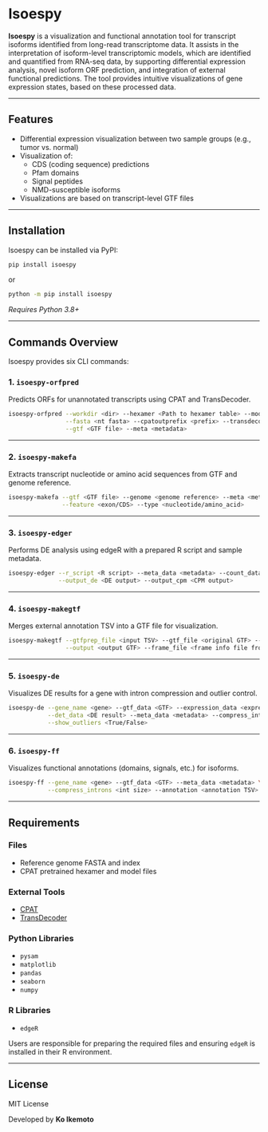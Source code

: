 # Isoespy

**Isoespy** is a visualization and functional annotation tool for transcript isoforms identified from long-read transcriptome data. It assists in the interpretation of isoform-level transcriptomic models, which are identified and quantified from RNA-seq data, by supporting differential expression analysis, novel isoform ORF prediction, and integration of external functional predictions. The tool provides intuitive visualizations of gene expression states, based on these processed data.

---

## Features

- Differential expression visualization between two sample groups (e.g., tumor vs. normal)
- Visualization of:
  - CDS (coding sequence) predictions
  - Pfam domains
  - Signal peptides
  - NMD-susceptible isoforms
- Visualizations are based on transcript-level GTF files

---

## Installation

Isoespy can be installed via PyPI:

```bash
pip install isoespy
```

or

```bash
python -m pip install isoespy
```

*Requires Python 3.8+*

---

## Commands Overview

Isoespy provides six CLI commands:

### 1. `isoespy-orfpred`

Predicts ORFs for unannotated transcripts using CPAT and TransDecoder.

```bash
isoespy-orfpred --workdir <dir> --hexamer <Path to hexamer table> --model <Path to model> \
                --fasta <nt fasta> --cpatoutprefix <prefix> --transdecoder_path <Path to TransDecoder> \
                --gtf <GTF file> --meta <metadata>
```

---

### 2. `isoespy-makefa`

Extracts transcript nucleotide or amino acid sequences from GTF and genome reference.

```bash
isoespy-makefa --gtf <GTF file> --genome <genome reference> --meta <metadata> \
               --feature <exon/CDS> --type <nucleotide/amino_acid>
```

---

### 3. `isoespy-edger`

Performs DE analysis using edgeR with a prepared R script and sample metadata.

```bash
isoespy-edger --r_script <R script> --meta_data <metadata> --count_data <expression count> \
              --output_de <DE output> --output_cpm <CPM output>
```

---

### 4. `isoespy-makegtf`

Merges external annotation TSV into a GTF file for visualization.

```bash
isoespy-makegtf --gtfprep_file <input TSV> --gtf_file <original GTF> --meta_file <metadata> \
                --output <output GTF> --frame_file <frame info file from makefa>
```

---

### 5. `isoespy-de`

Visualizes DE results for a gene with intron compression and outlier control.

```bash
isoespy-de --gene_name <gene> --gtf_data <GTF> --expression_data <expression> \
           --det_data <DE result> --meta_data <metadata> --compress_introns <int size> \
           --show_outliers <True/False>
```

---

### 6. `isoespy-ff`

Visualizes functional annotations (domains, signals, etc.) for isoforms.

```bash
isoespy-ff --gene_name <gene> --gtf_data <GTF> --meta_data <metadata> \
           --compress_introns <int size> --annotation <annotation TSV>
```

---

## Requirements

### Files

- Reference genome FASTA and index
- CPAT pretrained hexamer and model files

### External Tools

- [CPAT](https://github.com/huangyh09/CPAT)
- [TransDecoder](https://github.com/TransDecoder/TransDecoder)

### Python Libraries

- `pysam`
- `matplotlib`
- `pandas`
- `seaborn`
- `numpy`

### R Libraries

- `edgeR`

Users are responsible for preparing the required files and ensuring `edgeR` is installed in their R environment.

---

## License

MIT License

Developed by **Ko Ikemoto**
